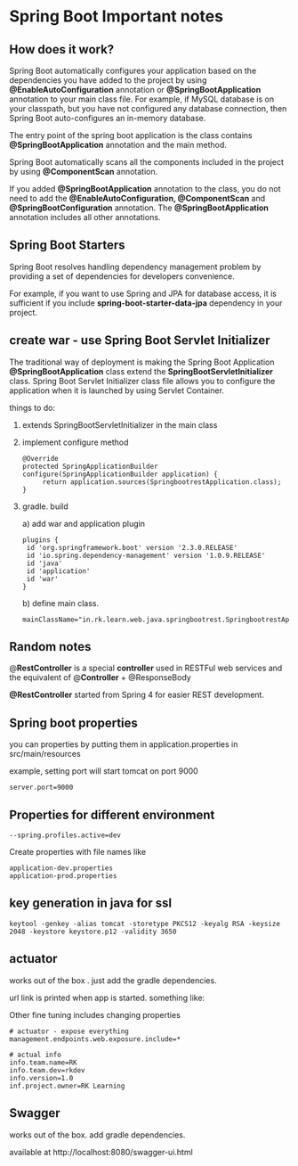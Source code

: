 # Spring Boot Important notes

## How does it work?

Spring Boot automatically configures your application based on the dependencies you have added to the project by using **@EnableAutoConfiguration** annotation or **@SpringBootApplication** annotation to your main class file. For example, if MySQL database is on your classpath, but you have not configured any database connection, then Spring Boot auto-configures an in-memory database.

The entry point of the spring boot application is the class contains **@SpringBootApplication** annotation and the main method.

Spring Boot automatically scans all the components included in the project by using **@ComponentScan** annotation.

If you added **@SpringBootApplication** annotation to the class, you do not need to add the **@EnableAutoConfiguration, @ComponentScan** and **@SpringBootConfiguration** annotation. The **@SpringBootApplication** annotation includes all other annotations.

## Spring Boot Starters

Spring Boot resolves handling dependency management problem by providing a set of dependencies for developers convenience.

For example, if you want to use Spring and JPA for database access, it is sufficient if you include **spring-boot-starter-data-jpa** dependency in your project.



## create war - use Spring Boot Servlet Initializer

The traditional way of deployment is making the Spring Boot Application **@SpringBootApplication** class extend the **SpringBootServletInitializer** class. Spring Boot Servlet Initializer class file allows you to configure the application when it is launched by using Servlet Container.

things to do:

1. extends SpringBootServletInitializer in the main class

2. implement configure method

   ```
   @Override
   protected SpringApplicationBuilder configure(SpringApplicationBuilder application) {
   		return application.sources(SpringbootrestApplication.class);
   }
   ```

3. gradle. build

   a) add war and application plugin

   ```
   plugins {
   	id 'org.springframework.boot' version '2.3.0.RELEASE'
   	id 'io.spring.dependency-management' version '1.0.9.RELEASE'
   	id 'java'
   	id 'application'
   	id 'war'
   }
   ```

   b) define main class.

   ```
   mainClassName="in.rk.learn.web.java.springbootrest.SpringbootrestApplication" 
   ```

   

## Random notes

@**RestController** is a special **controller** used in RESTFul web services and the equivalent of @**Controller** + @ResponseBody

**@RestController**  started from Spring 4 for easier REST development.



## Spring boot properties

you can properties by putting them in application.properties in src/main/resources

example, setting port will start tomcat on port 9000

```
server.port=9000
```



## Properties for different environment

```
--spring.profiles.active=dev
```

Create properties with file names like

```
application-dev.properties
application-prod.properties
```

## key generation in java for ssl

```
keytool -genkey -alias tomcat -storetype PKCS12 -keyalg RSA -keysize 2048 -keystore keystore.p12 -validity 3650
```



## actuator

works out of the box . just add the gradle dependencies.

url link is printed when app is started. something like:



Other fine tuning includes changing properties

```
# actuator - expose everything
management.endpoints.web.exposure.include=* 

# actual info
info.team.name=RK
info.team.dev=rkdev
info.version=1.0
inf.project.owner=RK Learning
```



## Swagger

works out of the box. add gradle dependencies.

available at http://localhost:8080/swagger-ui.html



